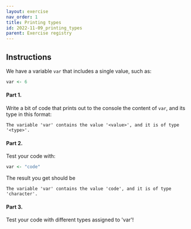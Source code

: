 ```yaml
---
layout: exercise 
nav_order: 1
title: Printing types
id: 2022-11-09_printing_types
parent: Exercise registry
---
```


## Instructions

We have a variable `var` that includes a single value, such as:
```R
var <- 6
```

#### Part 1. 

Write a bit of code that prints out to the console the content of `var`, and its type in this format:

```
The variable 'var' contains the value '<value>', and it is of type '<type>'.
```

#### Part 2. 

Test your code with:

```R
var <- "code"
```

The result you get should be

```
The variable 'var' contains the value 'code', and it is of type 'character'.
```

#### Part 3. 

Test your code with different types assigned to 'var'! 
